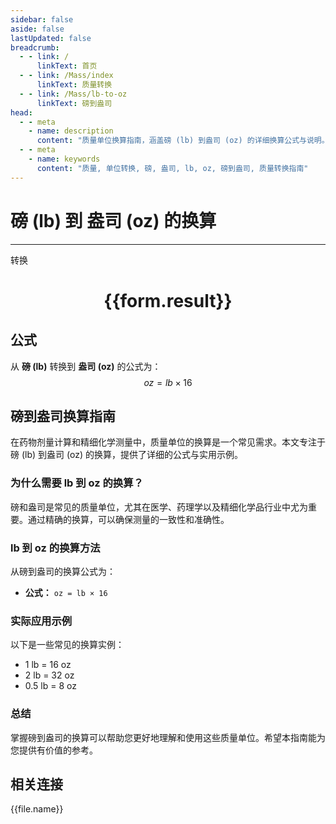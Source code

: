 ```yaml
---
sidebar: false
aside: false
lastUpdated: false
breadcrumb:
  - - link: /
      linkText: 首页
  - - link: /Mass/index
      linkText: 质量转换
  - - link: /Mass/lb-to-oz
      linkText: 磅到盎司
head:
  - - meta
    - name: description
      content: "质量单位换算指南，涵盖磅 (lb) 到盎司 (oz) 的详细换算公式与说明。"
  - - meta
    - name: keywords
      content: "质量, 单位转换, 磅, 盎司, lb, oz, 磅到盎司, 质量转换指南"
---
```

# 磅 (lb) 到 盎司 (oz) 的换算
---
<script setup>
import { onMounted, reactive, inject, ref } from 'vue'
import { NButton, NForm, NFormItem, NInput, NInputNumber, NSelect, NCard, useMessage,NGrid ,NGi } from 'naive-ui'
import { defineClientComponent } from 'vitepress'
import { Mass } from '../../files';

const convert = inject('convert')

const form = reactive({
  number: null,
  result: '',
})

const convertHandler = () => {
  if (form.number !== null && !isNaN(form.number)) {
    const convertedValue = parseFloat(form.number) * 16
    form.result = `${form.number}lb = ${convertedValue.toFixed(0)}oz`
  } else {
    form.result = '请输入有效的数值。'
  }
}
</script>

<n-form size="large" :model="form">
  <n-form-item label="磅 (lb)">
    <n-input-number v-model:value="form.number" placeholder="输入磅" style="width: 100%" />
  </n-form-item>
  <n-form-item>
    <n-button type="primary" @click="convertHandler" block>转换</n-button>
  </n-form-item>
</n-form>

<n-card  embedded :bordered="false" hoverable>
  <div  style="text-align:center">
    <h1>{{form.result}}</h1>
  </div>
</n-card>

## 公式

从 **磅 (lb)** 转换到 **盎司 (oz)** 的公式为：
$$ oz = lb \times 16 $$

## 磅到盎司换算指南

在药物剂量计算和精细化学测量中，质量单位的换算是一个常见需求。本文专注于磅 (lb) 到盎司 (oz) 的换算，提供了详细的公式与实用示例。

### 为什么需要 lb 到 oz 的换算？

磅和盎司是常见的质量单位，尤其在医学、药理学以及精细化学品行业中尤为重要。通过精确的换算，可以确保测量的一致性和准确性。

### lb 到 oz 的换算方法

从磅到盎司的换算公式为：

- **公式：** `oz = lb × 16`

### 实际应用示例

以下是一些常见的换算实例：

- 1 lb = 16 oz
- 2 lb = 32 oz
- 0.5 lb = 8 oz

### 总结

掌握磅到盎司的换算可以帮助您更好地理解和使用这些质量单位。希望本指南能为您提供有价值的参考。

## 相关连接
<n-grid x-gap="12" :cols="4">
  <n-gi v-for="(file, index) in Mass" :key="index">
    <n-button
      text
      tag="a"
      :href="file.path"
      type="primary"
    >
      {{file.name}}
    </n-button>
  </n-gi>
</n-grid>